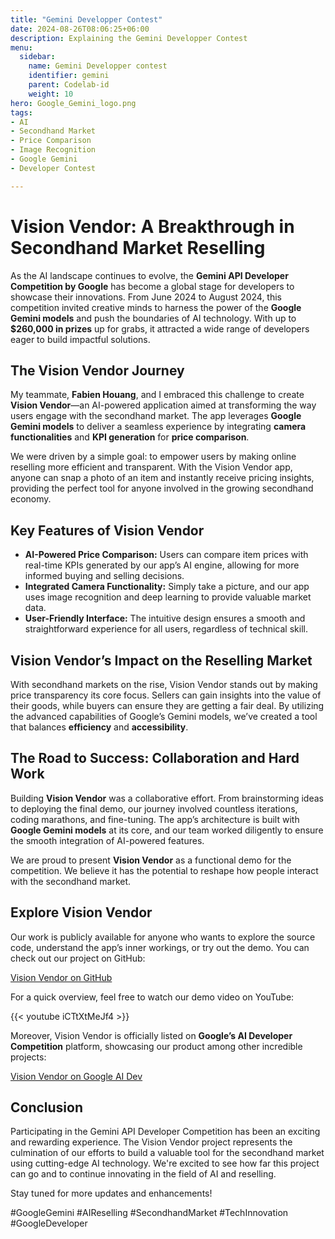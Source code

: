 ```yaml
---
title: "Gemini Developper Contest"
date: 2024-08-26T08:06:25+06:00
description: Explaining the Gemini Developper Contest
menu:
  sidebar:
    name: Gemini Developper contest
    identifier: gemini
    parent: Codelab-id
    weight: 10
hero: Google_Gemini_logo.png
tags:
- AI
- Secondhand Market
- Price Comparison
- Image Recognition
- Google Gemini
- Developer Contest

---
```



# Vision Vendor: A Breakthrough in Secondhand Market Reselling

As the AI landscape continues to evolve, the **Gemini API Developer Competition by Google** has become a global stage for developers to showcase their innovations. From June 2024 to August 2024, this competition invited creative minds to harness the power of the **Google Gemini models** and push the boundaries of AI technology. With up to **$260,000 in prizes** up for grabs, it attracted a wide range of developers eager to build impactful solutions.

## The Vision Vendor Journey

My teammate, **Fabien Houang**, and I embraced this challenge to create **Vision Vendor**—an AI-powered application aimed at transforming the way users engage with the secondhand market. The app leverages **Google Gemini models** to deliver a seamless experience by integrating **camera functionalities** and **KPI generation** for **price comparison**. 

We were driven by a simple goal: to empower users by making online reselling more efficient and transparent. With the Vision Vendor app, anyone can snap a photo of an item and instantly receive pricing insights, providing the perfect tool for anyone involved in the growing secondhand economy.

## Key Features of Vision Vendor

- **AI-Powered Price Comparison:** Users can compare item prices with real-time KPIs generated by our app’s AI engine, allowing for more informed buying and selling decisions.
- **Integrated Camera Functionality:** Simply take a picture, and our app uses image recognition and deep learning to provide valuable market data.
- **User-Friendly Interface:** The intuitive design ensures a smooth and straightforward experience for all users, regardless of technical skill.

## Vision Vendor’s Impact on the Reselling Market

With secondhand markets on the rise, Vision Vendor stands out by making price transparency its core focus. Sellers can gain insights into the value of their goods, while buyers can ensure they are getting a fair deal. By utilizing the advanced capabilities of Google’s Gemini models, we’ve created a tool that balances **efficiency** and **accessibility**.

## The Road to Success: Collaboration and Hard Work

Building **Vision Vendor** was a collaborative effort. From brainstorming ideas to deploying the final demo, our journey involved countless iterations, coding marathons, and fine-tuning. The app’s architecture is built with **Google Gemini models** at its core, and our team worked diligently to ensure the smooth integration of AI-powered features.

We are proud to present **Vision Vendor** as a functional demo for the competition. We believe it has the potential to reshape how people interact with the secondhand market.

## Explore Vision Vendor

Our work is publicly available for anyone who wants to explore the source code, understand the app’s inner workings, or try out the demo. You can check out our project on GitHub:

[Vision Vendor on GitHub](https://github.com/fabienhouang/VisionVendor)

For a quick overview, feel free to watch our demo video on YouTube:

{{< youtube iCTtXtMeJf4 >}}

Moreover, Vision Vendor is officially listed on **Google’s AI Developer Competition** platform, showcasing our product among other incredible projects:

[Vision Vendor on Google AI Dev](https://ai.google.dev/competition/projects/vision-vendor)

## Conclusion

Participating in the Gemini API Developer Competition has been an exciting and rewarding experience. The Vision Vendor project represents the culmination of our efforts to build a valuable tool for the secondhand market using cutting-edge AI technology. We're excited to see how far this project can go and to continue innovating in the field of AI and reselling.

Stay tuned for more updates and enhancements!

#GoogleGemini #AIReselling #SecondhandMarket #TechInnovation #GoogleDeveloper
